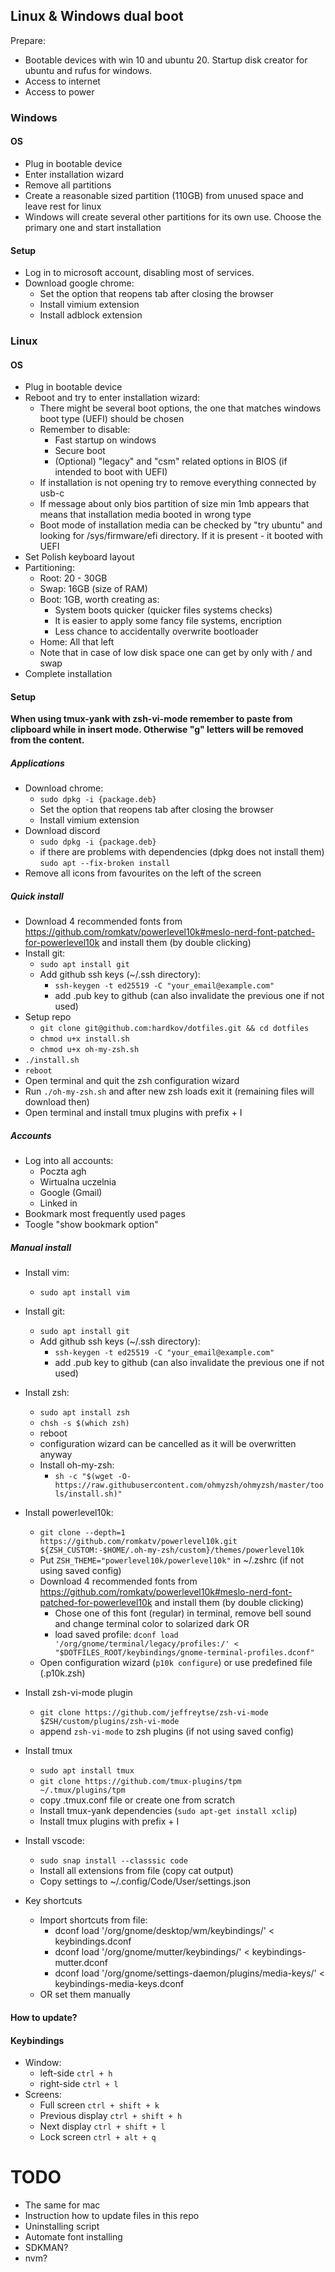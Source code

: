 ## Linux & Windows dual boot

Prepare:
- Bootable devices with win 10 and ubuntu 20. Startup disk creator for ubuntu and rufus for windows.
- Access to internet
- Access to power

### Windows

#### OS

- Plug in bootable device
- Enter installation wizard
- Remove all partitions
- Create a reasonable sized partition (110GB) from unused space and leave rest for linux
- Windows will create several other partitions for its own use. Choose the primary one and start installation

#### Setup

- Log in to microsoft account, disabling most of services.
- Download google chrome:
  - Set the option that reopens tab after closing the browser
  - Install vimium extension
  - Install adblock extension

### Linux

#### OS

- Plug in bootable device
- Reboot and try to enter installation wizard:
  - There might be several boot options, the one that matches windows boot type (UEFI) should be chosen
  - Remember to disable:
    - Fast startup on windows
    - Secure boot
    - (Optional) "legacy" and "csm" related options in BIOS (if intended to boot with UEFI)
  - If installation is not opening try to remove everything connected by usb-c
  - If message about only bios partition of size min 1mb appears that means that installation media booted in wrong type
  - Boot mode of installation media can be checked by "try ubuntu" and looking for /sys/firmware/efi directory. If it is present - it booted with UEFI
- Set Polish keyboard layout
- Partitioning:
  - Root: 20 - 30GB
  - Swap: 16GB (size of RAM)
  - Boot: 1GB, worth creating as:
    - System boots quicker (quicker files systems checks)
    - It is easier to apply some fancy file systems, encription
    - Less chance to accidentally overwrite bootloader
  - Home: All that left
  - Note that in case of low disk space one can get by only with / and swap
- Complete installation

#### Setup
**When using tmux-yank with zsh-vi-mode remember to paste from clipboard while in insert mode. Otherwise "g" letters will be removed from the content.**
##### Applications

- Download chrome:
  - `sudo dpkg -i {package.deb}`
  - Set the option that reopens tab after closing the browser
  - Install vimium extension
- Download discord
  - `sudo dpkg -i {package.deb}`
  - if there are problems with dependencies (dpkg does not install them) `sudo apt --fix-broken install`
- Remove all icons from favourites on the left of the screen

##### Quick install

- Download 4 recommended fonts from https://github.com/romkatv/powerlevel10k#meslo-nerd-font-patched-for-powerlevel10k and install them (by double clicking)
- Install git:
  - `sudo apt install git`
  - Add github ssh keys (~/.ssh directory):
    - `ssh-keygen -t ed25519 -C "your_email@example.com"`
    - add .pub key to github (can also invalidate the previous one if not used)
- Setup repo
  - `git clone git@github.com:hardkov/dotfiles.git && cd dotfiles`
  - `chmod u+x install.sh`
  - `chmod u+x oh-my-zsh.sh`
- `./install.sh`
- `reboot`
- Open terminal and quit the zsh configuration wizard
- Run `./oh-my-zsh.sh` and after new zsh loads exit it (remaining files will download then)
- Open terminal and install tmux plugins with prefix + I

##### Accounts

- Log into all accounts:
  - Poczta agh
  - Wirtualna uczelnia
  - Google (Gmail)
  - Linked in
- Bookmark most frequently used pages
- Toogle "show bookmark option"

##### Manual install

- Install vim:
  - `sudo apt install vim`

- Install git:
  - `sudo apt install git`
  - Add github ssh keys (~/.ssh directory):
    - `ssh-keygen -t ed25519 -C "your_email@example.com"`
    - add .pub key to github (can also invalidate the previous one if not used)

- Install zsh:
  - `sudo apt install zsh`
  - `chsh -s $(which zsh)`
  - reboot
  - configuration wizard can be cancelled as it will be overwritten anyway
  - Install oh-my-zsh:
    - `sh -c "$(wget -O- https://raw.githubusercontent.com/ohmyzsh/ohmyzsh/master/tools/install.sh)"`

- Install powerlevel10k:
  - `git clone --depth=1 https://github.com/romkatv/powerlevel10k.git ${ZSH_CUSTOM:-$HOME/.oh-my-zsh/custom}/themes/powerlevel10k`
  - Put `ZSH_THEME="powerlevel10k/powerlevel10k"` in ~/.zshrc (if not using saved config)
  - Download 4 recommended fonts from https://github.com/romkatv/powerlevel10k#meslo-nerd-font-patched-for-powerlevel10k and install them (by double clicking)
    - Chose one of this font (regular) in terminal, remove bell sound and change terminal color to solarized dark OR
    - load saved profile: `dconf load '/org/gnome/terminal/legacy/profiles:/' < "$DOTFILES_ROOT/keybindings/gnome-terminal-profiles.dconf"`
  - Open configuration wizard (`p10k configure`) or use predefined file (.p10k.zsh)

- Install zsh-vi-mode plugin
  - `git clone https://github.com/jeffreytse/zsh-vi-mode $ZSH/custom/plugins/zsh-vi-mode`
  - append `zsh-vi-mode` to zsh plugins (if not using saved config)

- Install tmux
  - `sudo apt install tmux`
  - `git clone https://github.com/tmux-plugins/tpm ~/.tmux/plugins/tpm`
  - copy .tmux.conf file or create one from scratch
  - Install tmux-yank dependencies (`sudo apt-get install xclip`)
  - Install tmux plugins with prefix + I

- Install vscode:
  - `sudo snap install --classsic code`
  - Install all extensions from file (copy cat output)
  - Copy settings to ~/.config/Code/User/settings.json

- Key shortcuts
  - Import shortcuts from file:
    - dconf load '/org/gnome/desktop/wm/keybindings/' < keybindings.dconf
    - dconf load '/org/gnome/mutter/keybindings/' < keybindings-mutter.dconf
    - dconf load '/org/gnome/settings-daemon/plugins/media-keys/' < keybindings-media-keys.dconf
  - OR set them manually

#### How to update?

#### Keybindings

- Window:
  - left-side `ctrl + h`
  - right-side `ctrl + l`
- Screens:
  - Full screen `ctrl + shift + k`
  - Previous display `ctrl + shift + h`
  - Next display `ctrl + shift + l`
  - Lock screen `ctrl + alt + q`

# TODO

- The same for mac
- Instruction how to update files in this repo
- Uninstalling script
- Automate font installing
- SDKMAN?
- nvm?

